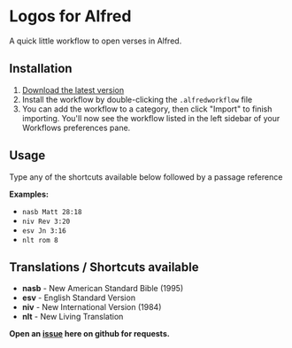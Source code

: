# Logos for Alfred

A quick little workflow to open verses in Alfred.

## Installation

1. [Download the latest version](https://github.com/vmitchell85/logos-alfred-workflow/releases/download/0.2/Logos.alfredworkflow)
2. Install the workflow by double-clicking the `.alfredworkflow` file
3. You can add the workflow to a category, then click "Import" to finish importing. You'll now see the workflow listed in the left sidebar of your Workflows preferences pane.

## Usage

Type any of the shortcuts available below followed by a passage reference

**Examples:**
- `nasb Matt 28:18`
- `niv Rev 3:20`
- `esv Jn 3:16`
- `nlt rom 8`

## Translations / Shortcuts available

- **nasb** - New American Standard Bible (1995)
- **esv** - English Standard Version
- **niv** - New International Version (1984)
- **nlt** - New Living Translation

**Open an [issue](https://github.com/vmitchell85/logos-alfred-workflow/issues) here on github for requests.**
